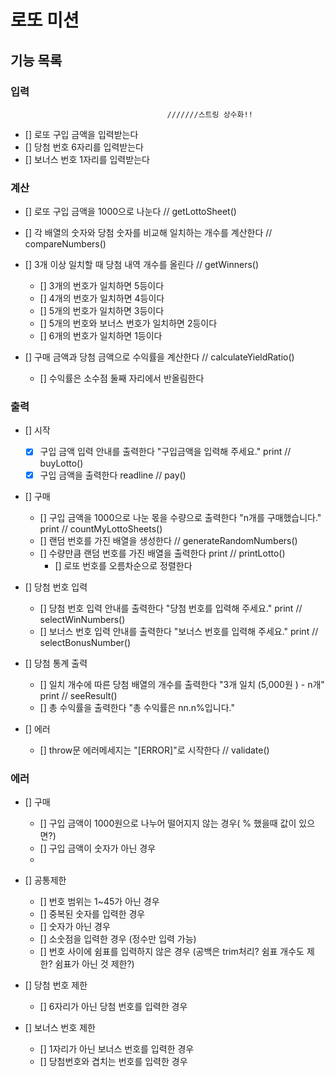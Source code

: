 # 로또 미션 

## 기능 목록

### 입력 
                                       ///////스트링 상수화!!
- [] 로또 구입 금액을 입력받는다 
- [] 당첨 번호 6자리를 입력받는다
- [] 보너스 번호 1자리를 입력받는다


### 계산

- [] 로또 구입 금액을 1000으로 나눈다 // getLottoSheet()

- [] 각 배열의 숫자와 당첨 숫자를 비교해 일치하는 개수를 계산한다  // compareNumbers()
- [] 3개 이상 일치할 때 당첨 내역 개수를 올린다   // getWinners()
    - [] 3개의 번호가 일치하면 5등이다
    - [] 4개의 번호가 일치하면 4등이다
    - [] 5개의 번호가 일치하면 3등이다 
    - [] 5개의 번호와 보너스 번호가 일치하면 2등이다
    - [] 6개의 번호가 일치하면 1등이다 
- [] 구매 금액과 당첨 금액으로 수익률을 계산한다 // calculateYieldRatio()
    - [] 수익률은 소수점 둘째 자리에서 반올림한다 


### 출력

- [] 시작 
    - [x] 구입 금액 입력 안내를 출력한다 "구입금액을 입력해 주세요." print // buyLotto()
    - [x] 구입 금액을 출력한다 readline // pay()

- [] 구매 
    - [] 구입 금액을 1000으로 나눈 몫을 수량으로 출력한다 "n개를 구매했습니다." print // countMyLottoSheets()
    - [] 랜덤 번호를 가진 배열을 생성한다 // generateRandomNumbers()
    - [] 수량만큼 랜덤 번호를 가진 배열을 출력한다 print // printLotto()
        - [] 로또 번호를 오름차순으로 정렬한다

- [] 당첨 번호 입력
    - [] 당첨 번호 입력 안내를 출력한다 "당첨 번호를 입력해 주세요."  print // selectWinNumbers()
    - [] 보너스 번호 입력 안내를 출력한다 "보너스 번호를 입력해 주세요." print // selectBonusNumber()

- [] 당첨 통계 출력 
    - [] 일치 개수에 따른 당첨 배열의 개수를 출력한다 "3개 일치 (5,000원 ) - n개" print // seeResult()
    - [] 총 수익률을 출력한다 "총 수익률은 nn.n%입니다."

- [] 에러
    - [] throw문 에러메세지는 "[ERROR]"로 시작한다 // validate()


### 에러

- [] 구매
    - [] 구입 금액이 1000원으로 나누어 떨어지지 않는 경우( % 했을때 값이 있으면?)
    - [] 구입 금액이 숫자가 아닌 경우
    - 

- [] 공통제한
    - [] 번호 범위는 1~45가 아닌 경우
    - [] 중복된 숫자를 입력한 경우
    - [] 숫자가 아닌 경우
    - [] 소숫점을 입력한 경우 (정수만 입력 가능)
    - [] 번호 사이에 쉼표를 입력하지 않은 경우 (공백은 trim처리? 쉼표 개수도 제한? 쉼표가 아닌 것 제한?)

- [] 당첨 번호 제한
    - [] 6자리가 아닌 당첨 번호를 입력한 경우

- [] 보너스 번호 제한
    - [] 1자리가 아닌 보너스 번호를 입력한 경우
    - [] 당첨번호와 겹치는 번호를 입력한 경우
